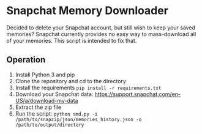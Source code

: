 # Snapchat Memory Downloader

Decided to delete your Snapchat account, but still wish to keep your saved memories?
Snapchat currently provides no easy way to mass-download all of your memories. 
This script is intended to fix that.

## Operation
1. Install Python 3 and pip
2. Clone the repository and cd to the directory
3. Install the requirements `pip install -r requirements.txt`
4. Download your Snapchat data: https://support.snapchat.com/en-US/a/download-my-data
5. Extract the zip file
6. Run the script: `python smd.py -i /path/to/snapzip/json/memories_history.json -o /path/to/output/directory`

